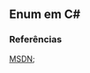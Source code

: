 ## Enum em C#
  


### Referências
  
[MSDN](https://docs.microsoft.com/pt-br/dotnet/csharp/language-reference/keywords/enum);  
